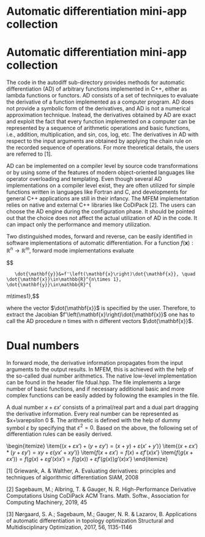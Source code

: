 # Automatic differentiation mini-app collection 

# Automatic differentiation mini-app collection  

 

The code in the autodiff sub-directory provides methods for automatic differentiation (AD) of arbitrary functions implemented in C++, either as lambda functions or functors.  AD consists of a set of techniques to evaluate the derivative of a function implemented as a computer program. AD  does not provide a symbolic form of the derivatives, and AD is not a numerical approximation technique. Instead, the derivatives obtained by AD are exact and exploit the fact that every function implemented on a computer can be represented by a sequence of arithmetic operations and basic functions, i.e., addition, multiplication, and sin, cos, log, etc. The derivatives in AD with respect to the input arguments are obtained by applying the chain rule on the recorded sequence of operations. For more theoretical details, the users are referred to [1].


AD can be implemented on a compiler level by source code transformations or by using some of the features of modern object-oriented languages like operator overloading and templating. Even though several AD implementations on a compiler level exist, they are often utilized for simple functions written in languages like Fortran and C, and developments for general C++ applications are still in their infancy.  The MFEM implementation relies on native and external C++ libraries like CoDiPack [2].  The users can choose the AD engine during the configuration phase. It should be pointed out that the choice does not affect the actual utilization of AD  in the code. It can impact only the performance and memory utilization. 


Two distinguished modes, forward and reverse, can be easily identified in software implementations of automatic differentiation.  For a function $f(\mathbf{x}):\mathbb{R}^n \rightarrow\mathbb{R}^m$, forward mode implementations evaluate

$$

       \dot{\mathbf{y}}&=f'\left(\mathbf{x}\right)\dot{\mathbf{x}}, \quad \dot{\mathbf{x}}\in\mathbb{R}^{n\times 1}, \dot{\mathbf{y}}\in\mathbb{R}^{

m\times1},$$

where the vector $\dot{\mathbf{x}}$ is specified by the user. Therefore, to extract the Jacobian $f'\left(\mathbf{x}\right)\dot{\mathbf{x}}$ one has to call the AD procedure $n$ times with n different vectors $\dot{\mathbf{x}}$. 


# Dual numbers


In forward mode, the derivative information propagates from the input arguments to the output results. In MFEM, this is achieved with the help of the so-called dual number arithmetics. The native low-level implementation can be found in the header file fdual.hpp.  The file implements a large number of basic functions, and if necessary additional basic and more complex functions can be easily added by following the examples in the file. 


A dual number  $x+\varepsilon x'$ consists of a primal/real part and a dual part dragging the derivative information. Every real number can be represented as $x+\varepsilon 0 $. The arithmetic is defined with the help of dummy symbol $\varepsilon$ by specifying that $\varepsilon^2=0$. Based on the above, the following set of differentiation rules can be easily derived.


\begin{itemize}
\item{$\left(x+\varepsilon x'\right)+\left(y+\varepsilon y'\right)=\left(x+y\right)+\varepsilon\left(x'+y'\right)$} 
\item{$\left(x+\varepsilon x'\right)*\left(y+\varepsilon y'\right)=xy+\varepsilon\left(yx'+xy'\right)$} 
\item{$f\left(x+\varepsilon x'\right)=f\left(x\right)+\varepsilon f'\left(x\right)x'$} 
\item{$f\left(g \left(x+\varepsilon x'\right) \right)= f\left(g \left(x\right)+\varepsilon g'\left(x\right) x'\right) = f\left(g \left(x \right)\right)+\varepsilon f'\left(g \left(x \right)\right) g'\left(x\right) x'$} 
\end{itemize}

 




    

 








[1] Griewank, A. & Walther, A. Evaluating derivatives: principles and techniques of algorithmic differentiation SIAM, 2008

[2] Sagebaum, M.; Albring, T. & Gauger, N. R. High-Performance Derivative Computations Using CoDiPack ACM Trans. Math. Softw., Association for Computing Machinery, 2019, 45

[3] Nørgaard, S. A.; Sagebaum, M.; Gauger, N. R. & Lazarov, B. Applications of automatic differentiation in topology optimization Structural and Multidisciplinary Optimization, 2017, 56, 1135-1146
